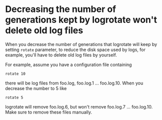 # Decreasing the number of generations kept by logrotate won't delete old log files

When you decrease the number of generations that logrotate will keep by setting `rotate` parameter, to reduce the disk space used by logs, for example, you'll have to delete old log files by yourself.

For example, assume you have a configuration file containing

    rotate 10

there will be log files from foo.log, foo.log.1 ... foo.log.10. When you decrease the number to 5 like

    rotate 5

logrotate will remove foo.log.6, but won't remove foo.log.7 ... foo.log.10. Make sure to remove these files manually.
